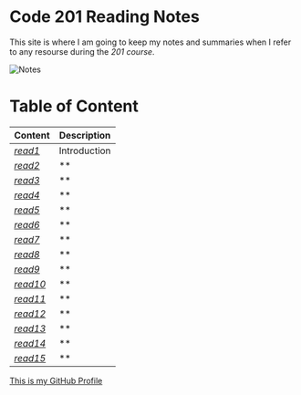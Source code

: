 # Code 201 Reading Notes

This site is where I am going to keep my notes and summaries when I refer to any resourse during the *201 course*.

![Notes](https://store-images.s-microsoft.com/image/apps.3179.13899725065627034.cde70839-621b-4895-8adf-f523b0117ad5.abc02c28-8d42-4aa4-b4d7-1c63ffe3992e?mode=scale&q=90&h=300&w=300)

# Table of Content

 | Content      | Description
------------      | ------------
*[read1](https://sondos-braim.github.io/reading-notes201/class-01)* | Introduction
*[read2]()* | **
*[read3]()* | **
*[read4]()* | **
*[read5]()* | **
*[read6]()* | **
*[read7]()* | **
*[read8]()* | **
*[read9]()* | **
*[read10]()* | **
*[read11]()* | **
*[read12]()* | **
*[read13]()* | **
*[read14]()* | **
*[read15]()* | **


[This is my GitHub Profile](https://github.com/Sondos-Braim) 
